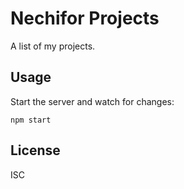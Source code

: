 # Nechifor Projects

A list of my projects.

## Usage

Start the server and watch for changes:

    npm start

## License

ISC
